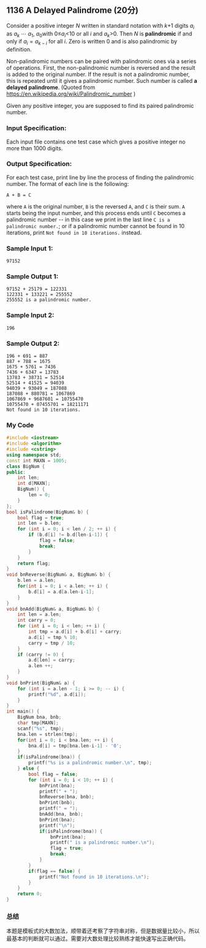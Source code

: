 ## 1136 A Delayed Palindrome (20分)

Consider a positive integer *N* written in standard notation with *k*+1 digits $a_i$ as  $a_k$ $\cdots$ $a_1$, $a_0$with 0≤$a_i$<10  or all *i* and $a_k$>0. Then *N* is **palindromic** if and only if $a_i = a_{k - i}$  for all *i*. Zero is written 0 and is also palindromic by definition.

Non-palindromic numbers can be paired with palindromic ones via a series of operations. First, the non-palindromic number is reversed and the result is added to the original number. If the result is not a palindromic number, this is repeated until it gives a palindromic number. Such number is called **a delayed palindrome**. (Quoted from https://en.wikipedia.org/wiki/Palindromic_number )

Given any positive integer, you are supposed to find its paired palindromic number.

### Input Specification:

Each input file contains one test case which gives a positive integer no more than 1000 digits.

### Output Specification:

For each test case, print line by line the process of finding the palindromic number. The format of each line is the following:

```
A + B = C
```

where `A` is the original number, `B` is the reversed `A`, and `C` is their sum. `A` starts being the input number, and this process ends until `C` becomes a palindromic number -- in this case we print in the last line `C is a palindromic number.`; or if a palindromic number cannot be found in 10 iterations, print `Not found in 10 iterations.` instead.

### Sample Input 1:

```in
97152  
```

### Sample Output 1:

```out
97152 + 25179 = 122331
122331 + 133221 = 255552
255552 is a palindromic number.
```

### Sample Input 2:

```in
196   
```

### Sample Output 2:

```out
196 + 691 = 887
887 + 788 = 1675
1675 + 5761 = 7436
7436 + 6347 = 13783
13783 + 38731 = 52514
52514 + 41525 = 94039
94039 + 93049 = 187088
187088 + 880781 = 1067869
1067869 + 9687601 = 10755470
10755470 + 07455701 = 18211171
Not found in 10 iterations.
```



### My Code

```cpp
#include <iostream>
#include <algorithm>
#include <cstring>
using namespace std;
const int MAXN = 1005;
class BigNum {
public:
	int len;
	int d[MAXN];
	BigNum() {
		len = 0;
	}
};
bool isPalindrome(BigNum& b) {
	bool flag = true;
	int len = b.len;
	for (int i = 0; i < len / 2; ++ i) {
		if (b.d[i] != b.d[len-i-1]) {
			flag = false;
			break;
		}
	}
	return flag;
}
void bnReverse(BigNum& a, BigNum& b) {
	b.len = a.len;
	for(int i = 0; i < a.len; ++ i) {
		b.d[i] = a.d[a.len-i-1];
	}
}
void bnAdd(BigNum& a, BigNum& b) {
	int len = a.len;
	int carry = 0;
	for (int i = 0; i < len; ++ i) {
		int tmp = a.d[i] + b.d[i] + carry;
		a.d[i] = tmp % 10;
		carry = tmp / 10;
	}
	if (carry != 0) {
		a.d[len] = carry;
		a.len ++;
	}
}
void bnPrint(BigNum& a) {
	for (int i = a.len - 1; i >= 0; -- i) {
		printf("%d", a.d[i]);
	}
}
int main() {
	BigNum bna, bnb;
	char tmp[MAXN];
	scanf("%s", tmp);
	bna.len = strlen(tmp);
	for(int i = 0; i < bna.len; ++ i) {
		bna.d[i] = tmp[bna.len-i-1] - '0';
	}
	if(isPalindrome(bna)) {
		printf("%s is a palindromic number.\n", tmp);
	} else {
		bool flag = false;
		for (int i = 0; i < 10; ++ i) {
			bnPrint(bna);
			printf(" + ");
			bnReverse(bna, bnb);
			bnPrint(bnb);
			printf(" = ");
			bnAdd(bna, bnb);
			bnPrint(bna);
			printf("\n");
			if(isPalindrome(bna)) {
				bnPrint(bna);
				printf(" is a palindromic number.\n");
				flag = true;
				break;
			}
		}
		if(flag == false) {
			printf("Not found in 10 iterations.\n");
		}
	}
	return 0;
}
```



### 总结

本题是模板式的大数加法，顺带着还考察了字符串对称，但是数据量比较小，所以最基本的判断就可以通过。需要对大数处理比较熟练才能快速写出正确代码。